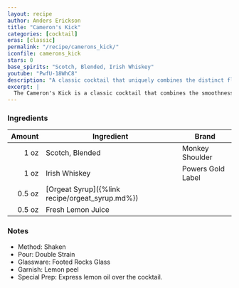 ```yaml
---
layout: recipe
author: Anders Erickson
title: "Cameron's Kick"
categories: [cocktail]
eras: [classic]
permalink: "/recipe/camerons_kick/"
iconfile: camerons_kick
stars: 0
base_spirits: "Scotch, Blended, Irish Whiskey"
youtube: "PwfU-18WhC8"
description: "A classic cocktail that uniquely combines the distinct flavors of both Scotch and Irish whiskeys in a sour format with orgeat."
excerpt: |
  The Cameron's Kick is a classic cocktail that combines the smoothness of Scotch whisky with the sweetness of Irish whiskey, lemon juice, and orgeat syrup. It is named after the famous Scottish golfer Cameron MacKenzie, who was known for his powerful kick.
---
```


### Ingredients

| Amount | Ingredient                                      | Brand             |
| -----: | ----------------------------------------------- | ----------------- |
|   1 oz | Scotch, Blended                                 | Monkey Shoulder   |
|   1 oz | Irish Whiskey                                   | Powers Gold Label |
| 0.5 oz | [Orgeat Syrup]({%link recipe/orgeat_syrup.md%}) |
| 0.5 oz | Fresh Lemon Juice                               |

### Notes

- Method: Shaken
- Pour: Double Strain
- Glassware: Footed Rocks Glass
- Garnish: Lemon peel
- Special Prep: Express lemon oil over the cocktail.
